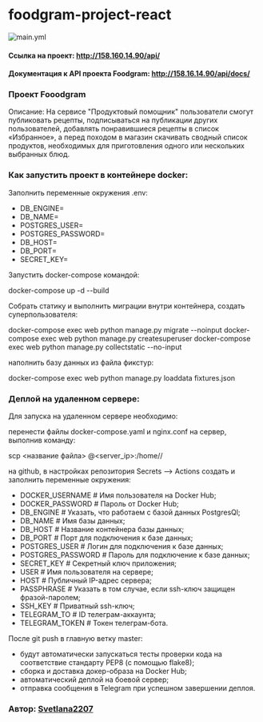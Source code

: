 # foodgram-project-react

![main.yml](https://github.com/Svetlana2207/foodgram-project-react/actions/workflows/main.yml/badge.svg)

#### Ссылка на проект: http://158.160.14.90/api/

#### Документация к API проекта Foodgram: http://158.16.14.90/api/docs/ 
 

### Проект Fooodgram
Описание:
На сервисе "Продуктовый помощник" пользователи смогут публиковать рецепты, подписываться на публикации других пользователей, добавлять понравившиеся рецепты в список «Избранное», а перед походом в магазин скачивать сводный список продуктов, необходимых для приготовления одного или нескольких выбранных блюд.

### Как запустить проект в контейнере docker:

Заполнить переменные окружения .env:

- DB_ENGINE=
- DB_NAME=
- POSTGRES_USER=
- POSTGRES_PASSWORD=
- DB_HOST=
- DB_PORT=
- SECRET_KEY=

Запустить docker-compose командой:

docker-compose up -d --build

Собрать статику и выполнить миграции внутри контейнера, создать суперпользователя:

docker-compose exec web python manage.py migrate --noinput
docker-compose exec web python manage.py createsuperuser
docker-compose exec web python manage.py collectstatic --no-input

наполнить базу данных из файла фикстур:

docker-compose exec web python manage.py loaddata fixtures.json


### Деплой на удаленном сервере:

Для запуска на удаленном сервере необходимо:

перенести файлы docker-compose.yaml и nginx.conf на сервер, выполнив команду:

scp <название файла> <username>@<server_ip>:/home/<username>/

на github, в настройках репозитория Secrets --> Actions создать и заполнить переменные окружения:

- DOCKER_USERNAME # Имя пользователя на Docker Hub;
- DOCKER_PASSWORD # Пароль от Docker Hub;
- DB_ENGINE # Указать, что работаем с базой данных PostgresQl;
- DB_NAME # Имя базы данных;
- DB_HOST # Название контейнера базы данных; 
- DB_PORT # Порт для подключения к базе данных;
- POSTGRES_USER # Логин для подключения к базе данных;
- POSTGRES_PASSWORD # Пароль для подключение к базе данных;
- SECRET_KEY # Секретный ключ приложения;
- USER # Имя пользователя на сервере;
- HOST # Публичный IP-адрес сервера;
- PASSPHRASE # Указать в том случае, если ssh-ключ защищен фразой-паролем;
- SSH_KEY # Приватный ssh-ключ;
- TELEGRAM_TO # ID телеграм-аккаунта;
- TELEGRAM_TOKEN # Токен телеграм-бота.


После git push в главную ветку master:

- будут автоматически запускаться тесты проверки кода на соответствие стандарту PEP8 (с помощью flake8);
- сборка и доставка докер-образа на Docker Hub;
- автоматический деплой на боевой сервер;
- отправка сообщения в Telegram при успешном завершении деплоя.


### Aвтор: [Svetlana2207](https://github.com/Svetlana2207)
